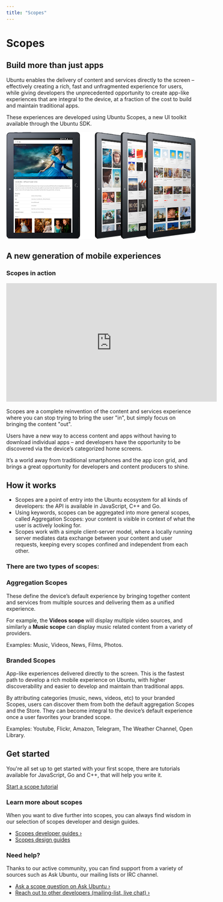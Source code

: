 ```yaml
---
title: "Scopes"
---
```


# Scopes

## Build more than just apps

Ubuntu enables the delivery of content and services directly to the screen –
effectively creating a rich, fast and unfragmented experience for users, while
giving developers the unprecedented opportunity to create app-like experiences
that are integral to the device, at a fraction of the cost to build and
maintain traditional apps.

These experiences are developed using Ubuntu Scopes, a new UI toolkit
available through the Ubuntu SDK.

![](../../media/tablet-features-scopes.jpg)



## A new generation of mobile experiences

### Scopes in action

<iframe width="560" height="315" src="https://www.youtube-nocookie.com/embed/CsDFMIphtZk?rel=0" frameborder="0" allowfullscreen></iframe>

Scopes are a complete reinvention of the content and services experience where
you can stop trying to bring the user "in", but simply focus on bringing the
content "out".

Users have a new way to access content and apps without having to download
individual apps – and developers have the opportunity to be discovered via the
device’s categorized home screens.

It’s a world away from traditional smartphones and the app icon grid, and
brings a great opportunity for developers and content producers to shine.



## How it works

  * Scopes are a point of entry into the Ubuntu ecosystem for all kinds of developers: the API is available in JavaScript, C++ and Go.
  * Using keywords, scopes can be aggregated into more general scopes, called Aggregation Scopes: your content is visible in context of what the user is actively looking for.
  * Scopes work with a simple client-server model, where a locally running server mediates data exchange between your content and user requests, keeping every scopes confined and independent from each other.


### There are two types of scopes:

### Aggregation Scopes

These define the device’s default experience by bringing together content and
services from multiple sources and delivering them as a unified experience.

For example, the **Videos scope** will display multiple video sources, and
similarly a **Music scope** can display music related content from a variety
of providers.

Examples: Music, Videos, News, Films, Photos.

### Branded Scopes

App-like experiences delivered directly to the screen. This is the fastest
path to develop a rich mobile experience on Ubuntu, with higher
discoverability and easier to develop and maintain than traditional apps.

By attributing categories (music, news, videos, etc) to your branded Scopes,
users can discover them from both the default aggregation Scopes and the
Store. They can become integral to the device’s default experience once a user
favorites your branded scope.

Examples: Youtube, Flickr, Amazon, Telegram, The Weather Channel, Open
Library.

## Get started

You're all set up to get started with your first scope, there are tutorials
available for JavaScript, Go and C++, that will help you write it.

[Start a scope tutorial](tutorials/index.md)

### Learn more about scopes

When you want to dive further into scopes, you can always find wisdom in our
selection of scopes developer and design guides.

  * [Scopes developer guides&nbsp;&rsaquo;](guides/index.md)
  * [Scopes design guides](design/index.md)

### Need help?

Thanks to our active community, you can find support from a variety of sources
such as Ask Ubuntu, our mailing lists or IRC channel.

  * [Ask a scope question on Ask Ubuntu&nbsp;&rsaquo;](http://askubuntu.com/questions/tagged/scopes)
  * [Reach out to other developers (mailing-list, live chat)&nbsp;&rsaquo;](https://developer.ubuntu.com/en/community/)
